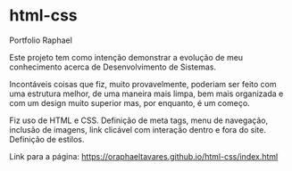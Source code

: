 # html-css
 Portfolio Raphael

Este projeto tem como intenção demonstrar a evolução de meu conhecimento acerca de Desenvolvimento de Sistemas.

Incontáveis coisas que fiz, muito provavelmente, poderiam ser feito com uma estrutura melhor, de uma maneira mais limpa, bem mais organizada e com um design muito superior mas, por enquanto, é um começo.

Fiz uso de HTML e CSS. 
Definição de meta tags, menu de navegação, inclusão de imagens, link clicável com interação dentro e fora do site.
Definição de estilos.

Link para a página:
https://oraphaeltavares.github.io/html-css/index.html
